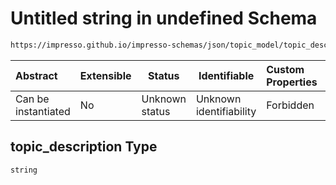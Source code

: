 # Untitled string in undefined Schema

```txt
https://impresso.github.io/impresso-schemas/json/topic_model/topic_description.schema.json#/properties/topic_description
```




| Abstract            | Extensible | Status         | Identifiable            | Custom Properties | Additional Properties | Access Restrictions | Defined In                                                                                     |
| :------------------ | ---------- | -------------- | ----------------------- | :---------------- | --------------------- | ------------------- | ---------------------------------------------------------------------------------------------- |
| Can be instantiated | No         | Unknown status | Unknown identifiability | Forbidden         | Allowed               | none                | [topic_description.schema.json\*](../out/topic_description.schema.json "open original schema") |

## topic_description Type

`string`
